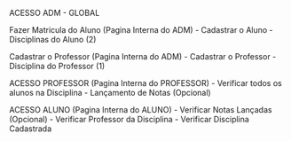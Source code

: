 ACESSO ADM - GLOBAL

Fazer Matricula do Aluno (Pagina Interna do ADM)
    - Cadastrar o Aluno
    - Disciplinas do Aluno (2)

Cadastrar o Professor (Pagina Interna do ADM)
    - Cadastrar o Professor
    - Disciplina do Professor (1)

ACESSO PROFESSOR (Pagina Interna do PROFESSOR)
    - Verificar todos os alunos na Disciplina
    - Lançamento de Notas (Opcional)

ACESSO ALUNO (Pagina Interna do ALUNO)
    - Verificar Notas Lançadas (Opcional)
    - Verificar Professor da Disciplina
    - Verificar Disciplina Cadastrada
